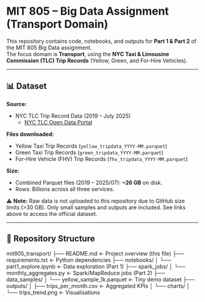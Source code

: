 # MIT 805 – Big Data Assignment (Transport Domain)

This repository contains code, notebooks, and outputs for **Part 1 & Part 2** of the MIT 805 Big Data assignment.  
The focus domain is **Transport**, using the **NYC Taxi & Limousine Commission (TLC) Trip Records** (Yellow, Green, and For-Hire Vehicles).

---

## 📊 Dataset

**Source:**  
- NYC TLC Trip Record Data (2019 – July 2025)  
  - [NYC TLC Open Data Portal](https://www.nyc.gov/site/tlc/about/tlc-trip-record-data.page)  

**Files downloaded:**  
- Yellow Taxi Trip Records (`yellow_tripdata_YYYY-MM.parquet`)  
- Green Taxi Trip Records (`green_tripdata_YYYY-MM.parquet`)  
- For-Hire Vehicle (FHV) Trip Records (`fhv_tripdata_YYYY-MM.parquet`)

**Size:**  
- Combined Parquet files (2019 – 2025/07): **~26 GB** on disk.  
- Rows: Billions across all three services.  

⚠️ **Note:** Raw data is not uploaded to this repository due to GitHub size limits (>30 GB). Only small samples and outputs are included. See links above to access the official dataset.

---

## 📂 Repository Structure
mit805_transport/
├── README.md <- Project overview (this file)
├── requirements.txt <- Python dependencies
├── notebooks/
│ └── part1_explore.ipynb <- Data exploration (Part 1)
├── spark_jobs/
│ └── monthly_aggregates.py <- Spark/MapReduce jobs (Part 2)
├── data_samples/
│ └── yellow_sample_1k.parquet <- Tiny demo dataset
├── outputs/
│ ├── trips_per_month.csv <- Aggregated KPIs
│ └── charts/
│ └── trips_trend.png <- Visualisations

